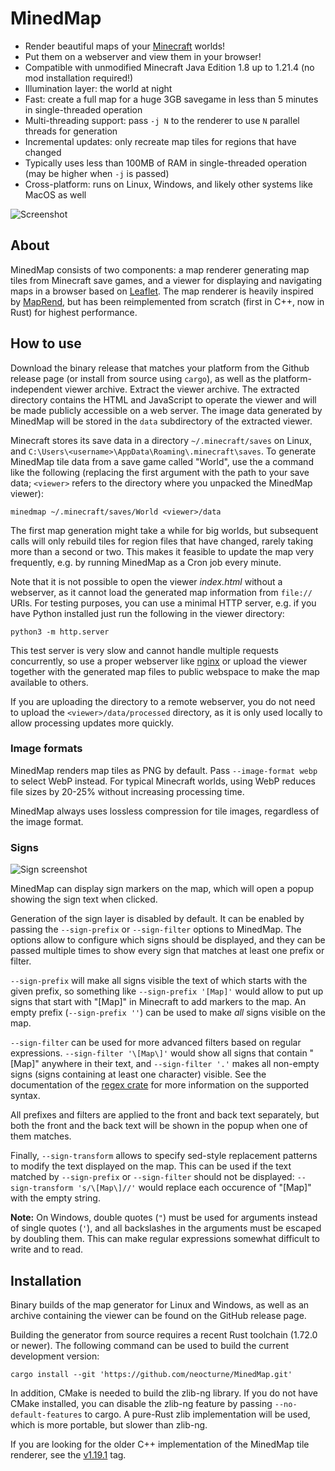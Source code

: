 # MinedMap

* Render beautiful maps of your [Minecraft](https://minecraft.net/) worlds!
* Put them on a webserver and view them in your browser!
* Compatible with unmodified Minecraft Java Edition 1.8 up to 1.21.4 (no mod installation required!)
* Illumination layer: the world at night
* Fast: create a full map for a huge 3GB savegame in less than 5 minutes in single-threaded operation
* Multi-threading support: pass `-j N` to the renderer to use `N` parallel threads for generation
* Incremental updates: only recreate map tiles for regions that have changed
* Typically uses less than 100MB of RAM in single-threaded operation (may be higher when `-j` is passed)
* Cross-platform: runs on Linux, Windows, and likely other systems like MacOS as well

![Screenshot](https://raw.githubusercontent.com/neocturne/MinedMap/997a4fb24e89d2cd3c671d77eafaa47084d14304/docs/images/MinedMap.png)

## About

MinedMap consists of two components: a map renderer generating map tiles from
Minecraft save games, and a viewer for displaying and navigating maps in a browser
based on [Leaflet](https://leafletjs.com/). The map renderer is heavily inspired by
[MapRend](https://github.com/YSelfTool/MapRend), but has been reimplemented from scratch
(first in C++, now in Rust) for highest performance.

## How to use

Download the binary release that matches your platform from the Github release
page (or install from source using `cargo`), as well as the platform-independent
viewer archive. Extract the viewer archive. The extracted directory contains the
HTML and JavaScript to operate the viewer and will be made publicly accessible
on a web server. The image data generated by MinedMap will be stored in the
`data` subdirectory of the extracted viewer.

Minecraft stores its save data in a directory `~/.minecraft/saves` on Linux,
and `C:\Users\<username>\AppData\Roaming\.minecraft\saves`. To generate MinedMap
tile data from a save game called "World", use the a command like the following
(replacing the first argument with the path to your save data; `<viewer>` refers
to the directory where you unpacked the MinedMap viewer):
```shell
minedmap ~/.minecraft/saves/World <viewer>/data
```

The first map generation might take a while for big worlds, but subsequent calls will
only rebuild tiles for region files that have changed, rarely taking more than a second
or two. This makes it feasible to update the map very frequently, e.g. by running
MinedMap as a Cron job every minute.

Note that it is not possible to open the viewer *index.html* without a webserver, as
it cannot load the generated map information from `file://` URIs. For testing purposes,
you can use a minimal HTTP server, e.g. if you have Python installed just run the
following in the viewer directory:
```shell
python3 -m http.server
```
This test server is very slow and cannot handle multiple requests concurrently, so use
a proper webserver like [nginx](https://nginx.org/) or upload the viewer together with
the generated map files to public webspace to make the map available to others.

If you are uploading the directory to a remote webserver, you do not need to upload the
`<viewer>/data/processed` directory, as it is only used locally to allow processing
updates more quickly.

### Image formats

MinedMap renders map tiles as PNG by default. Pass `--image-format webp` to select
WebP instead. For typical Minecraft worlds, using WebP reduces file sizes by 20-25%
without increasing processing time.

MinedMap always uses lossless compression for tile images, regardless of the
image format.

### Signs

![Sign screenshot](https://raw.githubusercontent.com/neocturne/MinedMap/e5d9c813ba3118d04dc7e52e3dc6f48808a69120/docs/images/signs.png)

MinedMap can display sign markers on the map, which will open a popup showing
the sign text when clicked.

Generation of the sign layer is disabled by default. It can be enabled by passing
the `--sign-prefix` or `--sign-filter` options to MinedMap. The options allow
to configure which signs should be displayed, and they can be passed multiple
times to show every sign that matches at least one prefix or filter.

`--sign-prefix` will make all signs visible the text of which starts with the
given prefix, so something like `--sign-prefix '[Map]'` would allow to put up
signs that start with "\[Map\]" in Minecraft to add markers to the map. An
empty prefix (`--sign-prefix ''`) can be used to make *all* signs visible on
the map.

`--sign-filter` can be used for more advanced filters based on regular expressions.
`--sign-filter '\[Map\]'` would show all signs that contain "\[Map\]"
anywhere in their text, and `--sign-filter '.'` makes all non-empty signs (signs
containing at least one character) visible. See the documentation of the
[regex crate](https://docs.rs/regex) for more information on the supported syntax.

All prefixes and filters are applied to the front and back text separately, but
both the front and the back text will be shown in the popup when one of them
matches.

Finally, `--sign-transform` allows to specify sed-style replacement patterns to
modify the text displayed on the map. This can be used if the text matched by
`--sign-prefix` or `--sign-filter` should not be displayed:
`--sign-transform 's/\[Map\]//'` would replace each occurence of "\[Map\]" with
the empty string.

**Note:** On Windows, double quotes (`"`) must be used for arguments instead
of single quotes (`'`), and all backslashes in the arguments must be escaped
by doubling them. This can make regular expressions somewhat difficult to
write and to read.

## Installation

Binary builds of the map generator for Linux and Windows, as well as an archive
containing the viewer can be found on the GitHub release page.

Building the generator from source requires a recent Rust toolchain (1.72.0
or newer). The following command can be used to build the current development version:
```shell
cargo install --git 'https://github.com/neocturne/MinedMap.git'
```

In addition, CMake is needed to build the zlib-ng library. If you do not have
CMake installed, you can disable the zlib-ng feature by passing `--no-default-features`
to cargo. A pure-Rust zlib implementation will be used, which is more portable,
but slower than zlib-ng.

If you are looking for the older C++ implementation of the MinedMap tile renderer,
see the [v1.19.1](https://github.com/neocturne/MinedMap/tree/v1.19.1) tag.

